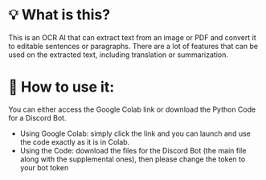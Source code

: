# 💡 What is this?
This is an OCR AI that can extract text from an image or PDF and convert it to editable sentences or paragraphs. There are a lot of features that can be used on the extracted text, including translation or summarization.

# 📝 How to use it:
You can either access the Google Colab link or download the Python Code for a Discord Bot.
- Using Google Colab: simply click the link and you can launch and use the code exactly as it is in Colab.
- Using the Code:  download the files for the Discord Bot (the main file along with the supplemental ones), then please change the token to your bot token
